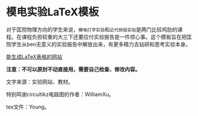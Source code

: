 # 模电实验LaTeX模板

对于匡院物理方向的学生来说，``模电打字实验``和``近代排版实验``是两门比较鸡肋的课程。在课程负担较重的大三下还要应付实验报告是一件烦心事。这个模板旨在把匡院学生从ben无意义的实验报告中解放出来，有更多精力去钻研和思考实验本身。

[能生成LaTeX表格的网站](https://www.tablesgenerator.com/)

**注意：不可以原封不动直接用，需要自己检查、修改内容。**

文字来源：实验网站、教材。

特别鸣谢circuitikz电路图的作者：WilliamXu。

tex文件：Young。
